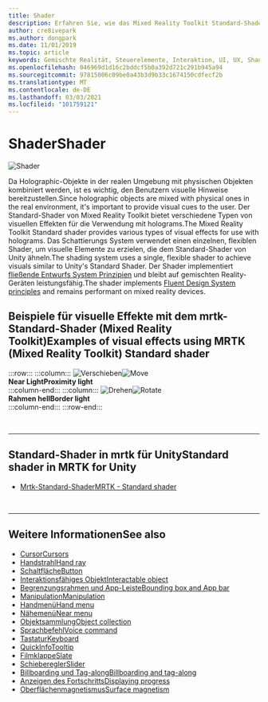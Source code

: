 ```yaml
---
title: Shader
description: Erfahren Sie, wie das Mixed Reality Toolkit Standard-Shader verschiedene Arten von visuellen Effekten bereitstellt, die mit holograms in ihren Mixed Reality-Apps verwendet werden können.
author: cre8ivepark
ms.author: dongpark
ms.date: 11/01/2019
ms.topic: article
keywords: Gemischte Realität, Steuerelemente, Interaktion, UI, UX, Shader, Mixed Reality-Headset, Windows Mixed Reality-Headset, Virtual Reality-Headset, hololens, mrtk, Mixed Reality Toolkit, visuelle Effekte
ms.openlocfilehash: 046969d1d16c2bddcf5b0a392d721c291b945a94
ms.sourcegitcommit: 97815006c09be0a43b3d9b33c1674150cdfecf2b
ms.translationtype: MT
ms.contentlocale: de-DE
ms.lasthandoff: 03/03/2021
ms.locfileid: "101759121"
---
```

# <a name="shader"></a><span data-ttu-id="82ae8-104">Shader</span><span class="sxs-lookup"><span data-stu-id="82ae8-104">Shader</span></span>

![Shader](images/UX_Hero_StandardShader.jpg)

<span data-ttu-id="82ae8-106">Da Holographic-Objekte in der realen Umgebung mit physischen Objekten kombiniert werden, ist es wichtig, den Benutzern visuelle Hinweise bereitzustellen.</span><span class="sxs-lookup"><span data-stu-id="82ae8-106">Since holographic objects are mixed with physical ones in the real environment, it's important to provide visual cues to the user.</span></span> <span data-ttu-id="82ae8-107">Der Standard-Shader von Mixed Reality Toolkit bietet verschiedene Typen von visuellen Effekten für die Verwendung mit holograms.</span><span class="sxs-lookup"><span data-stu-id="82ae8-107">The Mixed Reality Toolkit Standard shader provides various types of visual effects for use with holograms.</span></span> <span data-ttu-id="82ae8-108">Das Schattierungs System verwendet einen einzelnen, flexiblen Shader, um visuelle Elemente zu erzielen, die dem Standard-Shader von Unity ähneln.</span><span class="sxs-lookup"><span data-stu-id="82ae8-108">The shading system uses a single, flexible shader to achieve visuals similar to Unity's Standard Shader.</span></span> <span data-ttu-id="82ae8-109">Der Shader implementiert [fließende Entwurfs System Prinzipien](https://www.microsoft.com/design/fluent/#/) und bleibt auf gemischten Reality-Geräten leistungsfähig.</span><span class="sxs-lookup"><span data-stu-id="82ae8-109">The shader implements [Fluent Design System principles](https://www.microsoft.com/design/fluent/#/) and remains performant on mixed reality devices.</span></span>
<br>

## <a name="examples-of-visual-effects-using-mrtk-mixed-reality-toolkit-standard-shader"></a><span data-ttu-id="82ae8-110">Beispiele für visuelle Effekte mit dem mrtk-Standard-Shader (Mixed Reality Toolkit)</span><span class="sxs-lookup"><span data-stu-id="82ae8-110">Examples of visual effects using MRTK (Mixed Reality Toolkit) Standard shader</span></span> 
:::row:::
    :::column:::
       <span data-ttu-id="82ae8-111">![Verschieben](images/UX_Button_Affordance_ProximityLight.jpg)</span><span class="sxs-lookup"><span data-stu-id="82ae8-111">![Move](images/UX_Button_Affordance_ProximityLight.jpg)</span></span><br>
       <span data-ttu-id="82ae8-112">**Near Light**</span><span class="sxs-lookup"><span data-stu-id="82ae8-112">**Proximity light**</span></span><br>
    :::column-end:::
    :::column:::
       <span data-ttu-id="82ae8-113">![Drehen](images/UX_Button_Affordance_FocusHighlight.jpg)</span><span class="sxs-lookup"><span data-stu-id="82ae8-113">![Rotate](images/UX_Button_Affordance_FocusHighlight.jpg)</span></span><br>
        <span data-ttu-id="82ae8-114">**Rahmen hell**</span><span class="sxs-lookup"><span data-stu-id="82ae8-114">**Border light**</span></span><br>
    :::column-end:::
:::row-end:::

<br>

---

## <a name="standard-shader-in-mrtk-for-unity"></a><span data-ttu-id="82ae8-115">Standard-Shader in mrtk für Unity</span><span class="sxs-lookup"><span data-stu-id="82ae8-115">Standard shader in MRTK for Unity</span></span>

* [<span data-ttu-id="82ae8-116">Mrtk-Standard-Shader</span><span class="sxs-lookup"><span data-stu-id="82ae8-116">MRTK - Standard shader</span></span>](https://docs.microsoft.com/windows/mixed-reality/mrtk-docs/features/rendering/mrtk-standard-shader.md)

<br>

---

## <a name="see-also"></a><span data-ttu-id="82ae8-117">Weitere Informationen</span><span class="sxs-lookup"><span data-stu-id="82ae8-117">See also</span></span>

* [<span data-ttu-id="82ae8-118">Cursor</span><span class="sxs-lookup"><span data-stu-id="82ae8-118">Cursors</span></span>](cursors.md)
* [<span data-ttu-id="82ae8-119">Handstrahl</span><span class="sxs-lookup"><span data-stu-id="82ae8-119">Hand ray</span></span>](point-and-commit.md)
* [<span data-ttu-id="82ae8-120">Schaltfläche</span><span class="sxs-lookup"><span data-stu-id="82ae8-120">Button</span></span>](button.md)
* [<span data-ttu-id="82ae8-121">Interaktionsfähiges Objekt</span><span class="sxs-lookup"><span data-stu-id="82ae8-121">Interactable object</span></span>](interactable-object.md)
* [<span data-ttu-id="82ae8-122">Begrenzungsrahmen und App-Leiste</span><span class="sxs-lookup"><span data-stu-id="82ae8-122">Bounding box and App bar</span></span>](app-bar-and-bounding-box.md)
* [<span data-ttu-id="82ae8-123">Manipulation</span><span class="sxs-lookup"><span data-stu-id="82ae8-123">Manipulation</span></span>](direct-manipulation.md)
* [<span data-ttu-id="82ae8-124">Handmenü</span><span class="sxs-lookup"><span data-stu-id="82ae8-124">Hand menu</span></span>](hand-menu.md)
* [<span data-ttu-id="82ae8-125">Nähemenü</span><span class="sxs-lookup"><span data-stu-id="82ae8-125">Near menu</span></span>](near-menu.md)
* [<span data-ttu-id="82ae8-126">Objektsammlung</span><span class="sxs-lookup"><span data-stu-id="82ae8-126">Object collection</span></span>](object-collection.md)
* [<span data-ttu-id="82ae8-127">Sprachbefehl</span><span class="sxs-lookup"><span data-stu-id="82ae8-127">Voice command</span></span>](voice-input.md)
* [<span data-ttu-id="82ae8-128">Tastatur</span><span class="sxs-lookup"><span data-stu-id="82ae8-128">Keyboard</span></span>](keyboard.md)
* [<span data-ttu-id="82ae8-129">QuickInfo</span><span class="sxs-lookup"><span data-stu-id="82ae8-129">Tooltip</span></span>](tooltip.md)
* [<span data-ttu-id="82ae8-130">Filmklappe</span><span class="sxs-lookup"><span data-stu-id="82ae8-130">Slate</span></span>](slate.md)
* [<span data-ttu-id="82ae8-131">Schieberegler</span><span class="sxs-lookup"><span data-stu-id="82ae8-131">Slider</span></span>](slider.md)
* [<span data-ttu-id="82ae8-132">Billboarding und Tag-along</span><span class="sxs-lookup"><span data-stu-id="82ae8-132">Billboarding and tag-along</span></span>](billboarding-and-tag-along.md)
* [<span data-ttu-id="82ae8-133">Anzeigen des Fortschritts</span><span class="sxs-lookup"><span data-stu-id="82ae8-133">Displaying progress</span></span>](progress.md)
* [<span data-ttu-id="82ae8-134">Oberflächenmagnetismus</span><span class="sxs-lookup"><span data-stu-id="82ae8-134">Surface magnetism</span></span>](surface-magnetism.md)
